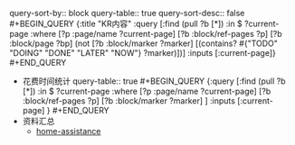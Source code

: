 query-sort-by:: block
query-table:: true
query-sort-desc:: false
#+BEGIN_QUERY
{:title "KR内容"
 :query [:find (pull ?b [*])
         :in $ ?current-page
         :where
         [?p :page/name ?current-page]
         [?b :block/ref-pages ?p]
         [?b :block/page ?bp]
         (not [?b :block/marker ?marker]
         [(contains? #{"TODO" "DOING" "DONE" "LATER" "NOW"} ?marker)])]
 :inputs [:current-page]}
#+END_QUERY

- 花费时间统计
  query-table:: true
  #+BEGIN_QUERY
     {:query [:find (pull ?b [*])
            :in $ ?current-page
           :where
           [?p :page/name ?current-page]
           [?b :block/ref-pages ?p]
           [?b :block/marker ?marker]
     ]
        :inputs [:current-page]
      }
  #+END_QUERY
- 资料汇总
	- [home-assistance](https://github.com/home-assistant/core)